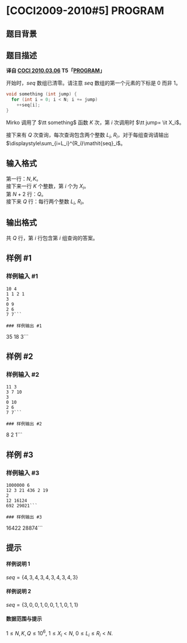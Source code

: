 # [COCI2009-2010#5] PROGRAM

## 题目背景



## 题目描述

 **译自 [COCI 2010.03.06](http://hsin.hr/coci/archive/2009_2010/) T5「[PROGRAM](http://hsin.hr/coci/archive/2009_2010/contest5_tasks.pdf)」**

开始时，$\mathit{seq}$ 数组已清零。请注意 $\mathit{seq}$ 数组的第一个元素的下标是 0 而非 1。

```cpp
void something (int jump) {
  for (int i = 0; i < N; i += jump)
    ++seq[i];
}
```

Mirko 调用了 $\tt something$ 函数 $K$ 次，第 $i$ 次调用时 $\tt jump= \it X_i$。

接下来有 $Q$ 次查询，每次查询包含两个整数 $L_i,$ $R_i$，对于每组查询请输出 $\displaystyle\sum_{i=L_i}^{R_i}\mathit{seq}_i$。

## 输入格式

第一行：$N,K$。  
接下来一行 $K$ 个整数，第 $i$ 个为 $X_i$。  
第 $N+2$ 行：$Q$。  
接下来 $Q$ 行：每行两个整数 $L_i,$ $R_i$。

## 输出格式

共 $Q$ 行，第 $i$ 行包含第 $i$ 组查询的答案。

## 样例 #1

### 样例输入 #1
```
10 4
1 1 2 1
3
0 9
2 6
7 7```

### 样例输出 #1

```
35
18
3```

## 样例 #2

### 样例输入 #2
```
11 3
3 7 10
3
0 10
2 6
7 7```

### 样例输出 #2

```
8
2
1```

## 样例 #3

### 样例输入 #3
```
1000000 6
12 3 21 436 2 19
2
12 16124
692 29021```

### 样例输出 #3

```
16422
28874```

## 提示

#### 样例说明 1
$seq=\{4, 3, 4, 3, 4, 3, 4, 3, 4, 3\}$

#### 样例说明 2
$seq=\{3, 0, 0, 1, 0, 0, 1, 1, 0, 1, 1\}$

#### 数据范围与提示
$1≤N,K,Q≤10^6,$ $1≤X_i<N,$ $0≤L_i≤R_i<N$.
